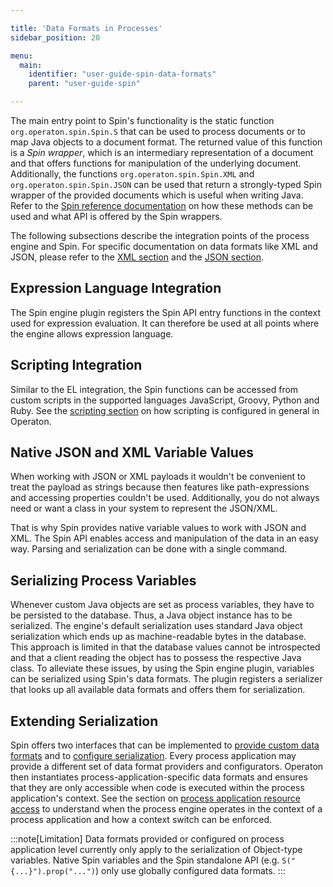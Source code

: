 ```yaml
---

title: 'Data Formats in Processes'
sidebar_position: 20

menu:
  main:
    identifier: "user-guide-spin-data-formats"
    parent: "user-guide-spin"

---
```



The main entry point to Spin's functionality is the static function `org.operaton.spin.Spin.S` that can be used to process documents or to map Java objects to a document format. The returned value of this function is a *Spin wrapper*, which is an intermediary representation of a document and that offers functions for manipulation of the underlying document. Additionally, the functions `org.operaton.spin.Spin.XML` and `org.operaton.spin.Spin.JSON` can be used that return a strongly-typed Spin wrapper of the provided documents which is useful when writing Java. Refer to the [Spin reference documentation](../../reference/spin/index.md) on how these methods can be used and what API is offered by the Spin wrappers.

The following subsections describe the integration points of the process engine and Spin. For specific documentation on data formats like XML and JSON, please refer to the [XML section](../../user-guide/data-formats/xml.md) and the [JSON section](../../user-guide/data-formats/json.md).


## Expression Language Integration

The Spin engine plugin registers the Spin API entry functions in the context used for expression evaluation. It can therefore be used at all points where the engine allows expression language.


## Scripting Integration

Similar to the EL integration, the Spin functions can be accessed from custom scripts in the supported languages JavaScript, Groovy, Python and Ruby. See the [scripting section](../../user-guide/process-engine/scripting.md) on how scripting is configured in general in Operaton.


## Native JSON and XML Variable Values

When working with JSON or XML payloads it wouldn't be convenient to treat the payload as strings because then features like path-expressions and accessing properties couldn't be used. Additionally, you do not always need or want a class in your system to represent the JSON/XML.

That is why Spin provides native variable values to work with JSON and XML. The Spin API enables access and manipulation of the data in an easy way. Parsing and serialization can be done with a single command.


## Serializing Process Variables

Whenever custom Java objects are set as process variables, they have to be persisted to the database. Thus, a Java object instance has to be serialized. The engine's default serialization uses standard Java object serialization which ends up as machine-readable bytes in the database. This approach is limited in that the database values cannot be introspected and that a client reading the object has to possess the respective Java class. To alleviate these issues, by using the Spin engine plugin, variables can be serialized using Spin's data formats. The plugin registers a serializer that looks up all available data formats and offers them for serialization.


## Extending Serialization

Spin offers two interfaces that can be implemented to [provide custom data formats](../../reference/spin/extending-spin.md#custom-dataformats) and to [configure serialization](../../reference/spin/extending-spin.md#configuring-data-formats). Every process application may provide a different set of data format providers and configurators. Operaton then instantiates process-application-specific data formats and ensures that they are only accessible when code is executed within the process application's context. See the section on [process application resource access](../../user-guide/process-applications/process-application-resources.md) to understand when the process engine operates in the context of a process application and how a context switch can be enforced.

:::note[Limitation]
Data formats provided or configured on process application level currently only apply to the serialization of Object-type variables. Native Spin variables and the Spin standalone API (e.g. `S("{...}").prop("...")`) only use globally configured data formats.
:::

